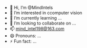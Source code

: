 - 👋 Hi, I’m @MindIntels
- 👀 I’m interested in ccomputer vision
- 🌱 I’m currently learning ...
- 💞️ I’m looking to collaborate on ...
- 📫 mind_intel198@163.com
- 😄 Pronouns: ...
- ⚡ Fun fact: ...

<!---
MindIntels/MindIntels is a ✨ special ✨ repository because its `README.md` (this file) appears on your GitHub profile.
You can click the Preview link to take a look at your changes.
--->
